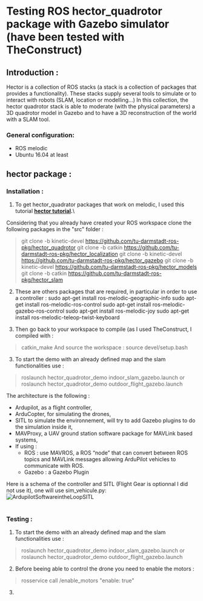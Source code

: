 
# Testing ROS hector_quadrotor package with Gazebo simulator (have been tested with TheConstruct)

## Introduction :
Hector is a collection of ROS stacks (a stack is a collection of packages that provides a
functionality).
These stacks supply several tools to simulate or to interact with robots (SLAM, location
or modelling...)
In this collection, the hector quadrotor stack is able to moderate (with the physical parameters) a 3D quadrotor model in Gazebo and to have a 3D reconstruction of the world with
a SLAM tool.

### General configuration:
- ROS melodic
- Ubuntu 16.04 at least  


## hector package : 


### Installation :
1. To get hector_quadrator packages that work on melodic, I used this tutorial **[hector tutorial](https://github.com/basavarajnavalgund/hector-quadrotor).**\

Considering that you already have created your ROS workspace clone the following packages in the "src" folder :
> git clone -b kinetic-devel https://github.com/tu-darmstadt-ros-pkg/hector_quadrotor
> git clone -b catkin https://github.com/tu-darmstadt-ros-pkg/hector_localization
> git clone -b kinetic-devel https://github.com/tu-darmstadt-ros-pkg/hector_gazebo
> git clone -b kinetic-devel https://github.com/tu-darmstadt-ros-pkg/hector_models
> git clone -b catkin https://github.com/tu-darmstadt-ros-pkg/hector_slam

2. These are others packages that are required, in particular in order to use a controller : 
sudo apt-get install ros-melodic-geographic-info
sudo apt-get install ros-melodic-ros-control
sudo apt-get install ros-melodic-gazebo-ros-control
sudo apt-get install ros-melodic-joy
sudo apt-get install ros-melodic-teleop-twist-keyboard


3. Then go back to your workspace to compile (as I used TheConstruct, I compiled with :  
> catkin_make
And source the workspace :
> source devel/setup.bash 

3. To start the demo with an already defined map and the slam functionalities use : 
> roslaunch hector_quadrotor_demo indoor_slam_gazebo.launch
or
> roslaunch hector_quadrotor_demo outdoor_flight_gazebo.launch



The architecture is the following : 
- Ardupilot, as a flight controller,
- ArduCopter, for simulating the drones,
- SITL to simulate the environnement, will try to add Gazebo plugins to do the simulation inside it,
- MAVProxy, a UAV ground station software package for MAVLink based systems,
- If using : 
  - ROS : use MAVROS, a ROS “node” that can convert between ROS topics and MAVLink messages allowing ArduPilot vehicles to communicate with ROS.  
  - Gazebo : a Gazebo Plugin  

Here is a schema of the controller and SITL (Flight Gear is optionnal I did not use it), one will use sim_vehicule.py: 
<br>
![ArdupilotSoftwareintheLoopSITL](https://user-images.githubusercontent.com/76939787/109513125-1080c880-7aa5-11eb-8512-ee62ae74b854.jpeg)  
<br>


### Testing : 

1. To start the demo with an already defined map and the slam functionalities use : 
> roslaunch hector_quadrotor_demo indoor_slam_gazebo.launch
or
> roslaunch hector_quadrotor_demo outdoor_flight_gazebo.launch

2. Before beeing able to control the drone you need to enable the motors :
> rosservice call /enable_motors "enable: true"

3.
